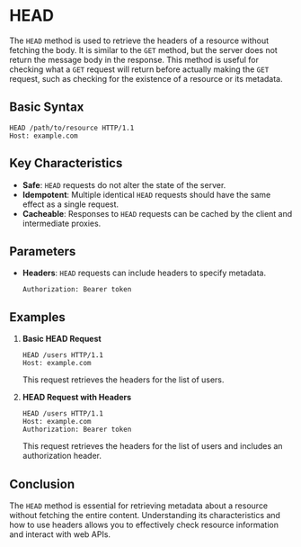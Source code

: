 # HEAD

The `HEAD` method is used to retrieve the headers of a resource without fetching the body. It is similar to the `GET` method, but the server does not return the message body in the response. This method is useful for checking what a `GET` request will return before actually making the `GET` request, such as checking for the existence of a resource or its metadata.

## Basic Syntax
```http
HEAD /path/to/resource HTTP/1.1
Host: example.com
```

## Key Characteristics
- **Safe**: `HEAD` requests do not alter the state of the server.
- **Idempotent**: Multiple identical `HEAD` requests should have the same effect as a single request.
- **Cacheable**: Responses to `HEAD` requests can be cached by the client and intermediate proxies.

## Parameters
- **Headers**: `HEAD` requests can include headers to specify metadata.
  ```http
  Authorization: Bearer token
  ```

## Examples

1. **Basic HEAD Request**
   ```http
   HEAD /users HTTP/1.1
   Host: example.com
   ```
   This request retrieves the headers for the list of users.

2. **HEAD Request with Headers**
   ```http
   HEAD /users HTTP/1.1
   Host: example.com
   Authorization: Bearer token
   ```
   This request retrieves the headers for the list of users and includes an authorization header.

## Conclusion
The `HEAD` method is essential for retrieving metadata about a resource without fetching the entire content. Understanding its characteristics and how to use headers allows you to effectively check resource information and interact with web APIs.